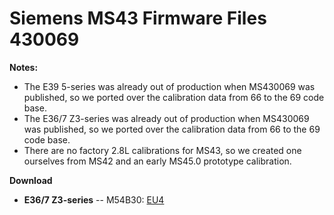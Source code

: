 # Siemens MS43 Firmware Files 430069
**Notes:**
- The E39 5-series was already out of production when MS430069 was published, so we ported over the calibration data from 66 to the 69 code base.
- The E36/7 Z3-series was already out of production when MS430069 was published, so we ported over the calibration data from 66 to the 69 code base.
- There are no factory 2.8L calibrations for MS43, so we created one ourselves from MS42 and an early MS45.0 prototype calibration.

**Download**

- **E36/7 Z3-series**
-- M54B30: [EU4](https://github.com/ms4x-net/ms43/blob/main/firmware/Siemens_MS43_MS430069_E36Z3_M54B30_EU4_LHD.bin)
